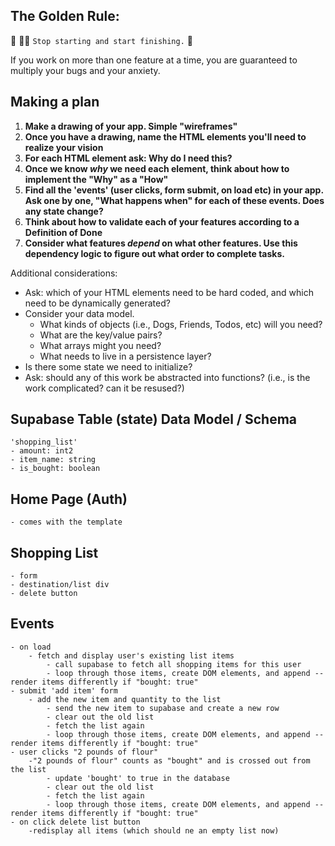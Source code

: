 ## The Golden Rule:

🦸 🦸‍♂️ `Stop starting and start finishing.` 🏁

If you work on more than one feature at a time, you are guaranteed to multiply your bugs and your anxiety.

## Making a plan

1. **Make a drawing of your app. Simple "wireframes"**
1. **Once you have a drawing, name the HTML elements you'll need to realize your vision**
1. **For each HTML element ask: Why do I need this?**
1. **Once we know _why_ we need each element, think about how to implement the "Why" as a "How"**
1. **Find all the 'events' (user clicks, form submit, on load etc) in your app. Ask one by one, "What happens when" for each of these events. Does any state change?**
1. **Think about how to validate each of your features according to a Definition of Done**
1. **Consider what features _depend_ on what other features. Use this dependency logic to figure out what order to complete tasks.**

Additional considerations:

-   Ask: which of your HTML elements need to be hard coded, and which need to be dynamically generated?
-   Consider your data model.
    -   What kinds of objects (i.e., Dogs, Friends, Todos, etc) will you need?
    -   What are the key/value pairs?
    -   What arrays might you need?
    -   What needs to live in a persistence layer?
-   Is there some state we need to initialize?
-   Ask: should any of this work be abstracted into functions? (i.e., is the work complicated? can it be resused?)

## Supabase Table (state) Data Model / Schema
	'shopping_list'
	- amount: int2
	- item_name: string
	- is_bought: boolean

## Home Page (Auth)
	- comes with the template

## Shopping List
	- form
	- destination/list div
	- delete button

## Events
	- on load
		- fetch and display user's existing list items
			- call supabase to fetch all shopping items for this user
			- loop through those items, create DOM elements, and append -- render items differently if "bought: true"
	- submit 'add item' form
		- add the new item and quantity to the list
			- send the new item to supabase and create a new row
			- clear out the old list
			- fetch the list again
			- loop through those items, create DOM elements, and append -- render items differently if "bought: true"
	- user clicks "2 pounds of flour"
		-"2 pounds of flour" counts as "bought" and is crossed out from the list
			- update 'bought' to true in the database
			- clear out the old list
			- fetch the list again
			- loop through those items, create DOM elements, and append -- render items differently if "bought: true"
	- on click delete list button
		-redisplay all items (which should ne an empty list now)